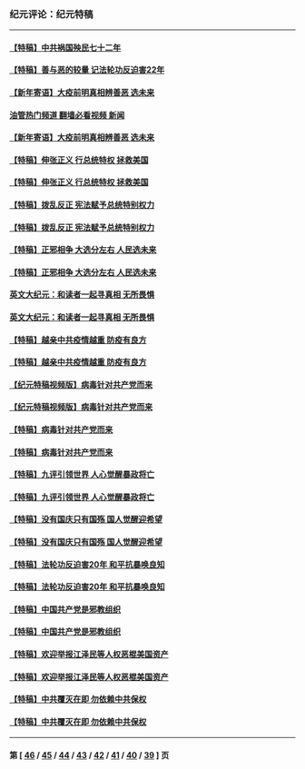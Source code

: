 ### 纪元评论：纪元特稿
---
#### [【特稿】中共祸国殃民七十二年](../../pages/nsc424/n13272607.md?12180330) 
#### [【特稿】善与恶的较量 记法轮功反迫害22年](../../pages/nsc424/n13086597.md?12180330) 
#### [【新年寄语】大疫前明真相辨善恶 选未来](../../pages/nsc424/n12660855.md?12180330) 
#### [油管热门频道 翻墙必看视频 新闻](ok?12180330)
#### [【新年寄语】大疫前明真相辨善恶 选未来](../../pages/nsc424/n12660855.md?12180330) 
#### [【特稿】伸张正义 行总统特权 拯救美国](../../pages/nsc424/n12616806.md?12180330) 
#### [【特稿】伸张正义 行总统特权 拯救美国](../../pages/nsc424/n12616806.md?12180330) 
#### [【特稿】拨乱反正 宪法赋予总统特别权力](../../pages/nsc424/n12598306.md?12180330) 
#### [【特稿】拨乱反正 宪法赋予总统特别权力](../../pages/nsc424/n12598306.md?12180330) 
#### [【特稿】正邪相争 大选分左右 人民选未来](../../pages/nsc424/n12545208.md?12180330) 
#### [【特稿】正邪相争 大选分左右 人民选未来](../../pages/nsc424/n12545208.md?12180330) 
#### [英文大纪元：和读者一起寻真相 无所畏惧](../../pages/nsc424/n12542027.md?12180330) 
#### [英文大纪元：和读者一起寻真相 无所畏惧](../../pages/nsc424/n12542027.md?12180330) 
#### [【特稿】越亲中共疫情越重 防疫有良方](../../pages/nsc424/n12042989.md?12180330) 
#### [【特稿】越亲中共疫情越重 防疫有良方](../../pages/nsc424/n12042989.md?12180330) 
#### [【纪元特稿视频版】病毒针对共产党而来](../../pages/nsc424/n11977328.md?12180330) 
#### [【纪元特稿视频版】病毒针对共产党而来](../../pages/nsc424/n11977328.md?12180330) 
#### [【特稿】病毒针对共产党而来](../../pages/nsc424/n11928818.md?12180330) 
#### [【特稿】病毒针对共产党而来](../../pages/nsc424/n11928818.md?12180330) 
#### [【特稿】九评引领世界 人心觉醒暴政将亡](../../pages/nsc424/n11660496.md?12180330) 
#### [【特稿】九评引领世界 人心觉醒暴政将亡](../../pages/nsc424/n11660496.md?12180330) 
#### [【特稿】没有国庆只有国殇 国人觉醒迎希望](../../pages/nsc424/n11549354.md?12180330) 
#### [【特稿】没有国庆只有国殇 国人觉醒迎希望](../../pages/nsc424/n11549354.md?12180330) 
#### [【特稿】法轮功反迫害20年 和平抗暴唤良知](../../pages/nsc424/n11389135.md?12180330) 
#### [【特稿】法轮功反迫害20年 和平抗暴唤良知](../../pages/nsc424/n11389135.md?12180330) 
#### [【特稿】中国共产党是邪教组织](../../pages/nsc424/n11355551.md?12180330) 
#### [【特稿】中国共产党是邪教组织](../../pages/nsc424/n11355551.md?12180330) 
#### [【特稿】欢迎举报江泽民等人权恶棍美国资产](../../pages/nsc424/n11303040.md?12180330) 
#### [【特稿】欢迎举报江泽民等人权恶棍美国资产](../../pages/nsc424/n11303040.md?12180330) 
#### [【特稿】中共覆灭在即 勿依赖中共保权](../../pages/nsc424/n11278510.md?12180330) 
#### [【特稿】中共覆灭在即 勿依赖中共保权](../../pages/nsc424/n11278510.md?12180330) 

---
#### 第 [ [46](./46.md?12180330) / [45](./45.md?12180330) / [44](./44.md?12180330) / [43](./43.md?12180330) / [42](./42.md?12180330) / [41](./41.md?12180330) / [40](./40.md?12180330) / [39](./39.md?12180330) ] 页
